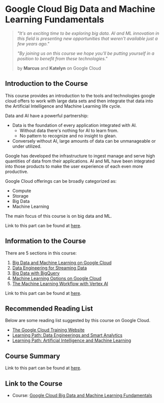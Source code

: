 # Google Cloud Big Data and Machine Learning Fundamentals

> *"It's an exciting time to be exploring big data. AI and ML innovation in this field is presenting new opportunities that weren't available just a few years ago."* 
> 
> *"By joining us on this course we hope you'll be putting yourself in a position to benefit from these technologies."*
> 
> by **Marcus** and **Katelyn** on Google Cloud

## Introduction to the Course

This course provides an introduction to the tools and technologies google cloud offers to work with large data sets and then integrate that data into the Artificial Intelligence and Machine Learning life cycle.

Data and AI have a powerful partnership:

* Data is the foundation of every application integrated with AI. 
    * Without data there's nothing for AI to learn from. 
    * No pattern to recognize and no insight to glean. 
* Conversely without AI, large amounts of data can be unmanageable or under utilized.

Google has developed the infrastructure to ingest manage and serve high quantities of data from their applications. AI and ML have been integrated into those products to make the user experience of each even more productive.

Google Cloud offerings can be broadly categorized as:

* Compute
* Storage
* Big Data
* Machine Learning

The main focus of this course is on big data and ML.

Link to this part can be found at [here](https://youtu.be/QBkMoeq3ZP4?t=22).

## Information to the Course

There are 5 sections in this course:

1. [Big Data and Machine Learning on Google Cloud](https://github.com/LimJY03/GoogleCloudSkillsBoost/blob/main/Google%20Cloud%20Big%20Data%20and%20ML%20Fundamentals/Section_01.md)
2. [Data Engineering for Streaming Data](https://github.com/LimJY03/GoogleCloudSkillsBoost/blob/main/Google%20Cloud%20Big%20Data%20and%20ML%20Fundamentals/Section_02.md)
3. [Big Data with BigQuery](https://github.com/LimJY03/GoogleCloudSkillsBoost/blob/main/Google%20Cloud%20Big%20Data%20and%20ML%20Fundamentals/Section_03.md)
4. [Machine Learning Options on Google Cloud](https://github.com/LimJY03/GoogleCloudSkillsBoost/blob/main/Google%20Cloud%20Big%20Data%20and%20ML%20Fundamentals/Section_04.md)
5. [The Machine Learning Workflow with Vertex AI](https://github.com/LimJY03/GoogleCloudSkillsBoost/blob/main/Google%20Cloud%20Big%20Data%20and%20ML%20Fundamentals/Section_05.md)

Link to this part can be found at [here](https://youtu.be/QBkMoeq3ZP4?t=117).

## Recommended Reading List

Below are some reading list suggested by this course on Google Cloud.

* [The Google Cloud Training Website](https://cloud.google.com/training#learning-paths)
* [Learning Path: Data Engineerings and Smart Analytics](https://cloud.google.com/training/data-engineering-and-analytics)
* [Learning Path: Artificial Intelligence and Machine Learning](https://cloud.google.com/training/machinelearning-ai)


## Course Summary

Link to this part can be found at [here](https://youtu.be/z9dohYNNHp8).

## Link to the Course

* Course: [Google Cloud Big Data and Machine Learning Fundamentals](https://www.cloudskillsboost.google/course_templates/3)